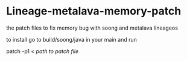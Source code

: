 # Lineage-metalava-memory-patch
the patch files to fix memory bug with soong and metalava lineageos

to install go to build/soong/java in your main and run

patch -p1 < *path to patch file*
